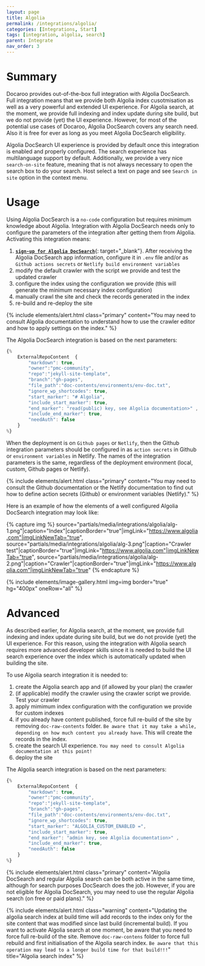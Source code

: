 ```yaml
---
layout: page
title: Algolia
permalink: /integrations/algolia/
categories: [Integrations, Start]
tags: [integration, algolia, search]
parent: Integrate
nav_order: 3
---
```


# Summary
Docaroo provides out-of-the-box full integration with Algolia DocSearch. Full integration means that we provide both Algolia index cusotmisation as well as a very powerful and extended UI experience. For Algolia search, at the moment, we provide full indexing and index update during site build, but we do not provide (yet) the UI experience. However, for most of the potential use cases of Docaroo, Algolia DocSearch covers any search need. Also it is free for ever as long as you meet Algolia DocSearch eligibility.

Algolia DocSearch UI experience is provided by default once this integration is enabled and properly configured. The search experience has multilanguage support by default. Additionally, we provide a very nice `search-on-site` feature, meaning that is not always necessary to open the search box to do your search. Host select a text on page and see `Search in site` option in the context menu. 

# Usage
Using Algolia DocSearch is a `no-code` configuration but requires minimum knowledge about Algolia. Integration with Algolia DocSearch needs only to configure the parameters of the integration after getting them from Algolia. Activating this integration means:
1. [**`sign-up for Algolia DocSearch`**](https://docsearch.algolia.com/){: target="_blank"}. After receiving the Algolia DocSearch app information, configure it in `.env` file and/or as `Github actions secrets` or `Netlify build environment variables`
2. modify the default crawler with the script we provide and test the updated crawler
3. configure the index using the configuration we provide (this will generate the minimum necessary index configuration)
4. manually crawl the site and check the records generated in the index
5. re-build and re-deploy the site

{% include elements/alert.html 
  class="primary" 
  content="You may need to consult Algolia documentation to understand how to use the crawler editor and how to apply settings on the index."
%}

The Algolia DocSearch integration is based on the next parameters:

```javascript
{% 
    ExternalRepoContent  { 
        "markdown": true,
        "owner":"pmc-community", 
        "repo":"jekyll-site-template", 
        "branch":"gh-pages", 
        "file_path":"doc-contents/environments/env-doc.txt", 
        "ignore_wp_shortcodes": true, 
        "start_marker": "# Algolia",
        "include_start_marker": true,
        "end_marker": "read(public) key, see Algolia documentation>" ,
        "include_end_marker": true,
        "needAuth": false
    }
%}
```

When the deployment is on `Github pages` or `Netlify`, then the Github integration parameters should be configured in as `action secrets` in Github or `environment variables` in Netlify. The names of the integration parameters is the same, regardless of the deployment environment (local, custom, Github pages or Netlify).

{% include elements/alert.html 
  class="primary" 
  content="You may need to consult the Github documentation or the Netlify documentation to find out how to define action secrets (Github) or environment variables (Netlify)."
%}

Here is an example of how the elements of a well configured Algolia DocSearch integration may look like:

{% capture img %}
    source="partials/media/integrations/algolia/alg-1.png"|caption="Index"|captionBorder="true"|imgLink="https://www.algolia.com"|imgLinkNewTab="true",
    source="partials/media/integrations/algolia/alg-3.png"|caption="Crawler test"|captionBorder="true"|imgLink="https://www.algolia.com"|imgLinkNewTab="true",
    source="partials/media/integrations/algolia/alg-2.png"|caption="Crawler"|captionBorder="true"|imgLink="https://www.algolia.com"|imgLinkNewTab="true"
{% endcapture %}

{% include elements/image-gallery.html 
  img=img 
  border="true" 
  hg="400px"
  oneRow="all" 
%}

# Advanced
As described earlier, for Algolia search, at the moment, we provide full indexing and index update during site build, but we do not provide (yet) the UI experience. For this reason, using the integration with Algolia search requires more advanced developer skills since it is needed to build the UI search experience over the index which is automatically updated when building the site.

To use Algolia search integration it is needed to:
1. create the Algolia search app and (if allowed by your plan) the crawler
2. (if applicable) modify the crawler using the crawler script we provide. Test your crawler
3. apply mimimum index configuration with the configuration we provide for custom indexes
4. if you already have content published, force full re-build of the site by removing `doc-raw-contents` folder. `Be aware that it may take a while, depending on how much content you already have`. This will create the records in the index.
5. create the search UI experience. `You may need to consult Algolia documentation at this point!`
6. deploy the site

The Algolia search integration is based on the next parameters:

```javascript
{% 
    ExternalRepoContent  { 
        "markdown": true,
        "owner":"pmc-community", 
        "repo":"jekyll-site-template", 
        "branch":"gh-pages", 
        "file_path":"doc-contents/environments/env-doc.txt", 
        "ignore_wp_shortcodes": true, 
        "start_marker": "ALGOLIA_CUSTOM_ENABLED =",
        "include_start_marker": true,
        "end_marker": "admin key, see Algolia documentation>" ,
        "include_end_marker": true,
        "needAuth": false
    }
%}
```
{% include elements/alert.html 
  class="primary" 
  content="Algolia DocSearch and regular Algolia search can be both active in the same time, although for search purposes DocSearch does the job. However, if you are not eligible for Algolia DocSearch, you may need to use the regular Algolia search (on free or paid plans)."
%}

{% include elements/alert.html 
  class="warning" 
  content="Updating the algolia search index at build time will add records to the index only for the site content that was modified since last build (incremental build). If you want to activate Algolia search at one moment, be aware that you need to force full re-build of the site. Remove `doc-raw-contens` folder to force full rebuild and first initialisation of the Algolia search index. `Be aware that this operation may lead to a longer build time for that build!!!`"
  title="Algolia search index"
%}